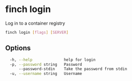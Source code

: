 # finch login

Log in to a container registry

```bash
finch login [flags] [SERVER]
```

## Options

```bash
  -h, --help              help for login
  -p, --password string   Password
      --password-stdin    Take the password from stdin
  -u, --username string   Username
```
